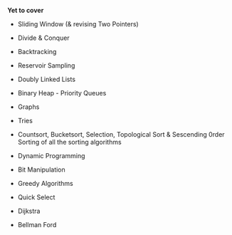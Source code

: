 **Yet to cover**
- Sliding Window (& revising Two Pointers)
- Divide & Conquer
- Backtracking
- Reservoir Sampling

- Doubly Linked Lists

- Binary Heap - Priority Queues
- Graphs
- Tries

- Countsort, Bucketsort, Selection, Topological Sort & Sescending 0rder Sorting of all the sorting algorithms

- Dynamic Programming 
- Bit Manipulation
- Greedy Algorithms

- Quick Select
- Dijkstra
- Bellman Ford